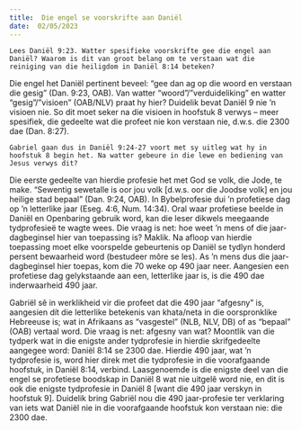 ```yaml
---
title:  Die engel se voorskrifte aan Daniël
date:  02/05/2023
---
```


`Lees Daniël 9:23. Watter spesifieke voorskrifte gee die engel aan Daniël? Waarom is dit van groot belang om te verstaan wat die reiniging van die heiligdom in Daniël 8:14 beteken?`

Die engel het Daniël pertinent beveel: “gee dan ag op die woord en verstaan die gesig” (Dan. 9:23, OAB). Van watter “woord”/”verduideliking” en watter “gesig”/”visioen” (OAB/NLV) praat hy hier? Duidelik bevat Daniël 9 nie ’n visioen nie. So dit moet seker na die visioen in hoofstuk 8 verwys – meer spesifiek, die gedeelte wat die profeet nie kon verstaan nie, d.w.s. die 2300 dae (Dan. 8:27).

`Gabriel gaan dus in Daniël 9:24-27 voort met sy uitleg wat hy in hoofstuk 8 begin het. Na watter gebeure in die lewe en bediening van Jesus verwys dit?`

Die eerste gedeelte van hierdie profesie het met God se volk, die Jode, te make. “Sewentig sewetalle is oor jou volk [d.w.s. oor die Joodse volk] en jou heilige stad bepaal” (Dan. 9:24, OAB). In Bybelprofesie dui ’n profetiese dag op ’n letterlike jaar (Eseg. 4:6, Num. 14:34). Oral waar profetiese beelde in Daniël en Openbaring gebruik word, kan die leser dikwels meegaande tydprofesieë te wagte wees. Die vraag is net: hoe weet ’n mens of die jaar-dagbeginsel hier van toepassing is? Maklik. Na afloop van hierdie toepassing moet elke voorspelde gebeurtenis op Daniël se tydlyn honderd persent bewaarheid word (bestudeer môre se les). As ’n mens dus die jaar-dagbeginsel hier toepas, kom die 70 weke op 490 jaar neer. Aangesien een profetiese dag gelykstaande aan een, letterlike jaar is, is die 490 dae inderwaarheid 490 jaar.

Gabriël sê in werklikheid vir die profeet dat die 490 jaar “afgesny” is, aangesien dít die letterlike betekenis van khata/neta in die oorspronklike Hebreeuse is; wat in Afrikaans as “vasgestel” (NLB, NLV, DB) of as “bepaal” (OAB) vertaal word. Die vraag is net: afgesny van wat? Moontlik van die tydperk wat in die enigste ander tydprofesie in hierdie skrifgedeelte aangegee word: Daniël 8:14 se 2300 dae. Hierdie 490 jaar, wat ’n tydprofesie is, word hier direk met die tydprofesie in die voorafgaande hoofstuk, in Daniël 8:14, verbind. Laasgenoemde is die enigste deel van die engel se profetiese boodskap in Daniël 8 wat nie uitgelê word nie, en dit is ook die enigste tydprofesie in Daniël 8 [want die 490 jaar verskyn in hoofstuk 9]. Duidelik bring Gabriël nou die 490 jaar-profesie ter verklaring van iets wat Daniël nie in die voorafgaande hoofstuk kon verstaan nie: die 2300 dae.